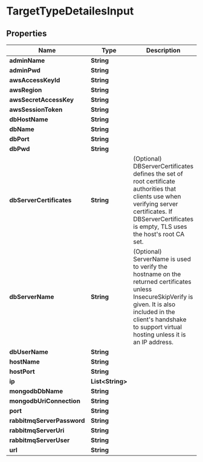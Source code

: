

# TargetTypeDetailesInput

## Properties

Name | Type | Description | Notes
------------ | ------------- | ------------- | -------------
**adminName** | **String** |  |  [optional]
**adminPwd** | **String** |  |  [optional]
**awsAccessKeyId** | **String** |  |  [optional]
**awsRegion** | **String** |  |  [optional]
**awsSecretAccessKey** | **String** |  |  [optional]
**awsSessionToken** | **String** |  |  [optional]
**dbHostName** | **String** |  |  [optional]
**dbName** | **String** |  |  [optional]
**dbPort** | **String** |  |  [optional]
**dbPwd** | **String** |  |  [optional]
**dbServerCertificates** | **String** | (Optional) DBServerCertificates defines the set of root certificate authorities that clients use when verifying server certificates. If DBServerCertificates is empty, TLS uses the host&#39;s root CA set. |  [optional]
**dbServerName** | **String** | (Optional) ServerName is used to verify the hostname on the returned certificates unless InsecureSkipVerify is given. It is also included in the client&#39;s handshake to support virtual hosting unless it is an IP address. |  [optional]
**dbUserName** | **String** |  |  [optional]
**hostName** | **String** |  |  [optional]
**hostPort** | **String** |  |  [optional]
**ip** | **List&lt;String&gt;** |  |  [optional]
**mongodbDbName** | **String** |  |  [optional]
**mongodbUriConnection** | **String** |  |  [optional]
**port** | **String** |  |  [optional]
**rabbitmqServerPassword** | **String** |  |  [optional]
**rabbitmqServerUri** | **String** |  |  [optional]
**rabbitmqServerUser** | **String** |  |  [optional]
**url** | **String** |  |  [optional]




